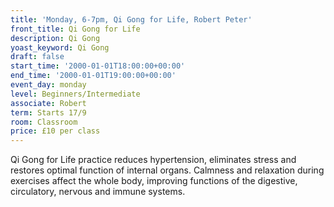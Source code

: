 ```yaml
---
title: 'Monday, 6-7pm, Qi Gong for Life, Robert Peter'
front_title: Qi Gong for Life
description: Qi Gong
yoast_keyword: Qi Gong
draft: false
start_time: '2000-01-01T18:00:00+00:00'
end_time: '2000-01-01T19:00:00+00:00'
event_day: monday
level: Beginners/Intermediate
associate: Robert
term: Starts 17/9
room: Classroom
price: £10 per class
---
```

Qi Gong for Life practice reduces hypertension, eliminates stress and restores optimal function of internal organs. Calmness and relaxation during exercises affect the whole body, improving functions of the digestive, circulatory, nervous and immune systems.
